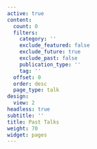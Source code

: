 ```yaml
---
active: true
content:
  count: 0
  filters:
    category: ''
    exclude_featured: false
    exclude_future: true
    exclude_past: false
    publication_type: ''
    tag: ''
  offset: 0
  order: desc
  page_type: talk
design:
  view: 2
headless: true
subtitle: ''
title: Past Talks
weight: 70
widget: pages
---
```


